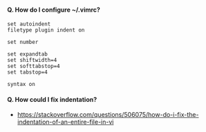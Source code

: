 #### Q. How do I configure ~/.vimrc?
```
set autoindent
filetype plugin indent on

set number

set expandtab
set shiftwidth=4
set softtabstop=4
set tabstop=4
 
syntax on
```

#### Q. How could I fix indentation?
- https://stackoverflow.com/questions/506075/how-do-i-fix-the-indentation-of-an-entire-file-in-vi
